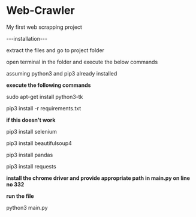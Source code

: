 # Web-Crawler
My first web scrapping project

---installation---

extract the files and go to project folder

open terminal in the folder and execute the below commands

assuming python3 and pip3 already installed

**execute the following commands**

sudo apt-get install python3-tk

pip3 install -r requirements.txt

**if this doesn't work**

pip3 install selenium

pip3 install beautifulsoup4

pip3 install pandas

pip3 install requests

**install the chrome driver and provide appropriate path in main.py on line no 332**

**run the file**

python3 main.py
